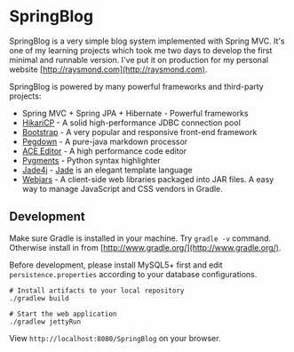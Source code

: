 SpringBlog
=====

SpringBlog is a very simple blog system implemented with Spring MVC.
It's one of my learning projects which took me two days to develop the first minimal and runnable version. I've put it on production
for my personal website [http://raysmond.com](http://raysmond.com).

SpringBlog is powered by many powerful frameworks and third-party projects:

- Spring MVC + Spring JPA + Hibernate - Powerful frameworks
- [HikariCP](https://github.com/brettwooldridge/HikariCP) - A solid high-performance JDBC connection pool
- [Bootstrap](https://getbootstrap.com) - A very popular and responsive front-end framework
- [Pegdown](https://github.com/sirthias/pegdown) - A pure-java markdown processor
- [ACE Editor](http://ace.c9.io/) - A high performance code editor
- [Pygments](http://pygments.org/) - Python syntax highlighter
- [Jade4j](https://github.com/neuland/jade4j) - [Jade](http://jade-lang.com/) is an elegant template language
- [Webjars](http://www.webjars.org/) - A client-side web libraries packaged into JAR files. A easy way to manage JavaScript and CSS vendors in Gradle.

## Development

Make sure Gradle is installed in your machine. Try `gradle -v` command. Otherwise install in from [http://www.gradle.org/](http://www.gradle.org/).

Before development, please install MySQL5+ first and edit `persistence.properties` according to your database configurations.

```
# Install artifacts to your local repository
./gradlew build

# Start the web application
./gradlew jettyRun
```

View `http://localhost:8080/SpringBlog` on your browser.